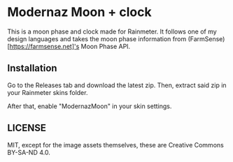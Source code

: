 # Modernaz Moon + clock

This is a moon phase and clock made for Rainmeter. It follows one of my design languages and takes the moon phase information from (FarmSense)[https://farmsense.net]'s Moon Phase API.

## Installation
Go to the Releases tab and download the latest zip. Then, extract said zip in your Rainmeter skins folder.

After that, enable "ModernazMoon" in your skin settings.

## LICENSE
MIT, except for the image assets themselves, these are Creative Commons BY-SA-ND 4.0.